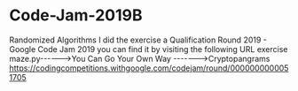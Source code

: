 
# Code-Jam-2019B
Randomized Algorithms
I did the exercise a Qualification Round 2019 - Google Code Jam 2019
you can find it by visiting the following URL
exercise
maze.py------>You Can Go Your Own Way
 ------->Cryptopangrams
https://codingcompetitions.withgoogle.com/codejam/round/0000000000051705
